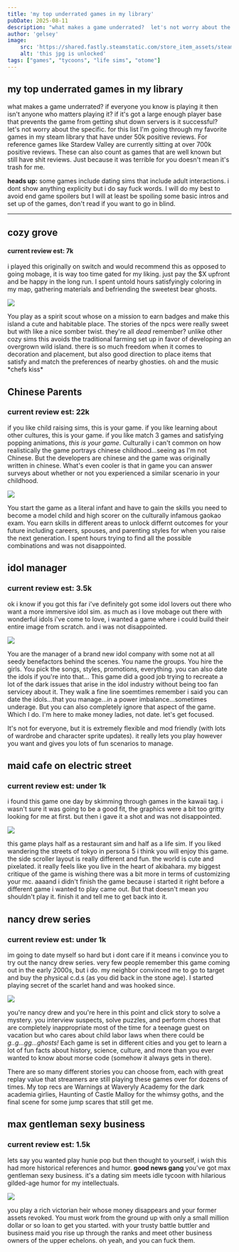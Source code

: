 ```yaml
---
title: 'my top underrated games in my library'
pubDate: 2025-08-11
description: "what makes a game underrated?  let's not worry about the specific. for this list I'm going through my favorite games in my steam library that have under 50k positive reviews."
author: 'gelsey'
image:
    src: 'https://shared.fastly.steamstatic.com/store_item_assets/steam/apps/43600/ss_4bad214d13354a2bcd5563429ab6a8d1fb8b89c7.600x338.jpg?t=1734469468'
    alt: 'this jpg is unlocked'
tags: ["games", "tycoons", "life sims", "otome"]
---
```

my top underrated games in my library
-------------------------------------

what makes a game underrated? if everyone you know is playing it then isn't anyone who matters playing it? if it's got a large enough player base that prevents the game from getting shut down servers is it successful? let's not worry about the specific. for this list I'm going through my favorite games in my steam library that have under 50k positive reviews. For reference games like Stardew Valley are currently sitting at over 700k positive reviews. These can also count as games that are well known but still have shit reviews. Just because it was terrible for you doesn't mean it's trash for me.

**heads up:** some games include dating sims that include adult interactions. i dont show anything explicity but i do say fuck words. I will do my best to avoid end game spoilers but I will at least be spoiling some basic intros and set up of the games, don't read if you want to go in blind.

* * *

## cozy grove

#### current review est: 7k

i played this originally on switch and would recommend this as opposed to going mobage, it is way too time gated for my liking. just pay the $X upfront and be happy in the long run. I spent untold hours satisfyingly coloring in my map, gathering materials and befriending the sweetest bear ghosts.

![](https://shared.fastly.steamstatic.com/store_item_assets/steam/apps/1458100/ss_4e637bfdb6089d8eadd6e23d7d7868628198bad1.600x338.jpg?t=1678124698)

You play as a spirit scout whose on a mission to earn badges and make this island a cute and habitable place. The stories of the npcs were really sweet but with like a nice somber twist. they're all _dead_ remember? unlike other cozy sims this avoids the traditional farming set up in favor of developing an overgrown wild island. there is so much freedom when it comes to decoration and placement, but also good direction to place items that satisfy and match the preferences of nearby ghosties. oh and the music \*chefs kiss\*

## Chinese Parents

### current review est: 22k

if you like child raising sims, this is your game. if you like learning about other cultures, this is your game. if you like match 3 games and satisfying popping animations, _this is your game_. Culturally i can't common on how realistically the game portrays chinese childhood...seeing as I'm not Chinese. But the developers are chinese and the game was originally written in chinese. What's even cooler is that in game you can answer surveys about whether or not you experienced a similar scenario in your childhood.

![](https://shared.fastly.steamstatic.com/store_item_assets/steam/apps/736190/ss_b3db328f04b25481dc8203ff4dcbc1ba904b583a.600x338.jpg?t=1754625690)

You start the game as a literal infant and have to gain the skills you need to become a model child and high scorer on the culturally infamous gaokao exam. You earn skills in different areas to unlock differnt outcomes for your future including careers, spouses, and parenting styles for when you raise the next generation. I spent hours trying to find all the possible combinations and was not disappointed.

## idol manager

### current review est: 3.5k

ok i know if you got this far i've definitely got some idol lovers out there who want a more immersive idol sim. as much as i love mobage out there with wonderful idols i've come to love, i wanted a game where i could build their entire image from scratch. and i was not disappointed.

![](https://shared.fastly.steamstatic.com/store_item_assets/steam/apps/821880/ss_eacad7b21b74b2d899e2458f4d9b74a5641ddb7f.600x338.jpg?t=1734416211)

You are the manager of a brand new idol company with some not at all seedy benefactors behind the scenes. You name the groups. You hire the girls. You pick the songs, styles, promotions, everything. you can also date the idols if you're into that... This game did a good job trying to recreate a lot of the dark issues that arise in the idol industry without being too fan servicey about it. They walk a fine line soemtimes remember i said you can date the idols...that you manage...in a power imbalance...sometimes underage. But you can also completely ignore that aspect of the game. Which I do. I'm here to make money ladies, not date. let's get focused.

It's not for everyone, but it is extremely flexible and mod friendly (with lots of wardrobe and character sprite updates). it really lets you play however you want and gives you lots of fun scenarios to manage.

## maid cafe on electric street

### current review est: under 1k

i found this game one day by skimming through games in the kawaii tag. i wasn't sure it was going to be a good fit, the graphics were a bit too gritty looking for me at first. but then i gave it a shot and was not disappointed.

![](https://shared.fastly.steamstatic.com/store_item_assets/steam/apps/1789030/ss_c7308037b48ae6dc790c052bd4e825aaa702e141.600x338.jpg?t=1738660322)

this game plays half as a restaurant sim and half as a life sim. If you liked wandering the streets of tokyo in persona 5 i think you will enjoy this game. the side scroller layout is really different and fun. the world is cute and pixelated. it really feels like you live in the heart of akibahara. my biggest critique of the game is wishing there was a bit more in terms of customizing your mc. aaaand i didn't finish the game because i started it right before a different game i wanted to play came out. But that doesn't mean _you_ shouldn't play it. finish it and tell me to get back into it.

## nancy drew series

### current review est: under 1k

im going to date myself so hard but i dont care if it means i convince you to try out the nancy drew series. very few people remember this game coming out in the early 2000s, but i do. my neighbor convinced me to go to target and buy the physical c.d.s (as you did back in the stone age). I started playing secret of the scarlet hand and was hooked since.

![](https://shared.fastly.steamstatic.com/store_item_assets/steam/apps/43600/ss_4bad214d13354a2bcd5563429ab6a8d1fb8b89c7.600x338.jpg?t=1734469468)

you're nancy drew and you're here in this point and click story to solve a mystery. you interview suspects, solve puzzles, and perform chores that are completely inappropriate most of the time for a teenage guest on vacation but who cares about child labor laws when there could be _g..g...gg...ghosts!_ Each game is set in different cities and you get to learn a lot of fun facts about history, science, culture, and more than you ever wanted to know about morse code (somehow it always gets in there).

There are so many different stories you can choose from, each with great replay value that streamers are still playing these games over for dozens of times. My top recs are Warnings at Waveryly Academy for the dark academia girlies, Haunting of Castle Malloy for the whimsy goths, and the final scene for some jump scares that still get me.

## max gentleman sexy business

### current review est: 1.5k

lets say you wanted play hunie pop but then thought to yourself, i wish this had more historical references and humor. **good news gang** you've got max gentleman sexy business. it's a dating sim meets idle tycoon with hilarious gilded-age humor for my intellectuals.

![](https://shared.fastly.steamstatic.com/store_item_assets/steam/apps/817840/ss_cb68cfb0011f1e4e2692b193c8f4c654ce1f865d.600x338.jpg?t=1737497845)

you play a rich victorian heir whose money disappears and your former assets revoked. You must work from the ground up with only a small million dollar or so loan to get you started. with your trusty battle buttler and business maid you rise up through the ranks and meet other business owners of the upper echelons. oh yeah, and you can fuck them.